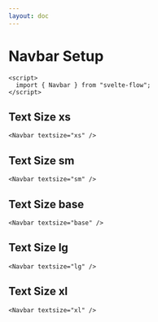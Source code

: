 ```yaml
---
layout: doc
---
```


<script>
  import { Navbar } from "svelte-flow";
</script>

<h1 class="text-3xl w-full dark:text-white">Navbar Setup</h1>


```svelte
<script>
  import { Navbar } from "svelte-flow";
</script>
```

<h2 class="text-lg mt-8 dark:text-white">Text Size xs</h2>

```svelte
<Navbar textsize="xs" />
```

<div class="container w-full mt-4 mx-auto pb-8">
<Navbar textsize="xs" />
</div>

<h2 class="text-lg mt-8 dark:text-white">Text Size sm</h2>

```svelte
<Navbar textsize="sm" />
```

<div class="container w-full mt-4 mx-auto pb-8">
<Navbar textsize="sm" />
</div>

<h2 class="text-lg mt-8 dark:text-white">Text Size base</h2>

```svelte
<Navbar textsize="base" />
```

<div class="container w-full mt-4 mx-auto pb-8">
<Navbar textsize="base" />
</div>

<h2 class="text-lg mt-8 dark:text-white">Text Size lg</h2>

```svelte
<Navbar textsize="lg" />
```

<div class="container w-full mt-4 mx-auto pb-8">
<Navbar textsize="lg" />
</div>

<h2 class="text-lg mt-8 dark:text-white">Text Size xl</h2>

```svelte
<Navbar textsize="xl" />
```

<div class="container w-full mt-4 mx-auto pb-8">
<Navbar textsize="xl" />
</div>